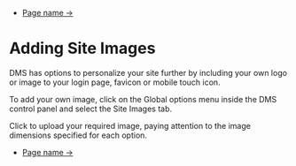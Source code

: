 <div class="row-fluid">
	<div class="span12">
		<ul class="pager">
  			<li class="pull-right"><a href="http://docs.pagelines.com/configure/">Page name &rarr;</a></li>
		</ul>
	</div>
</div>

# Adding Site Images 

DMS has options to personalize your site further by including your own logo or image to your login page, favicon or mobile touch icon.

To add your own image, click on the Global options menu inside the DMS control panel and select the Site Images tab. 

Click to upload your required image, paying attention to the image dimensions specified for each option.


<div class="row-fluid">
	<div class="span12">
		<ul class="pager">
  			<li class="pull-right"><a href="http://docs.pagelines.com/configure/">Page name &rarr;</a></li>
		</ul>
	</div>
</div>